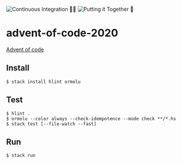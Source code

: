 ![Continuous Integration 👮‍♂️](https://github.com/godu/advent-of-code-2020/workflows/Continuous%20Integration%20%F0%9F%91%AE%E2%80%8D%E2%99%82%EF%B8%8F/badge.svg)
![Putting it Together 🎨](https://github.com/godu/advent-of-code-2020/workflows/Putting%20it%20Together%20%F0%9F%8E%A8/badge.svg)

# advent-of-code-2020

[Advent of code](https://adventofcode.com/2020)



## Install

```shell
$ stack install hlint ormolu
```

## Test

```shell
$ hlint .
$ ormolu --color always --check-idempotence --mode check **/*.hs
$ stack test [--file-watch --fast]
```

## Run

```shell
$ stack run
```
